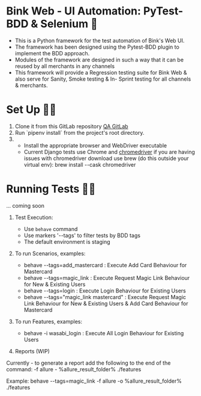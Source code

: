 # Bink Web - UI Automation: PyTest-BDD & Selenium 🚀

- This is a Python framework for the test automation of Bink's Web UI.
- The framework has been designed using the Pytest-BDD plugin to implement the BDD approach.
- Modules of the framework are designed in such a way that it can be reused by all merchants in any channels
- This framework will provide a Regression testing suite for Bink Web & also serve for Sanity, Smoke testing & In- Sprint testing for all channels & merchants.


# Set Up 🏋️‍♀️

1. Clone it from this GitLab repository [QA GitLab](https://git.bink.com/dwilliams/bink-web-automation)
2. Run \`pipenv install\` from the project's root directory.
3. *  Install the appropriate browser and WebDriver executable
    * Current Django tests use Chrome and
     [chromedriver](https://chromedriver.chromium.org/downloads)
      if you are having issues with chromedriver download use brew (do this outside your virtual env): 
      brew install --cask chromedriver
      
      
      

# Running Tests 🏃‍♂️
... coming soon

1. Test Execution:
    - Use `behave` command 
    - Use markers '--tags' to filter tests by BDD tags
    - The default environment is staging
  
2. To run Scenarios, examples:
    - behave --tags=add_mastercard                     : Execute Add Card Behaviour for Mastercard
    - behave --tags=magic_link                         : Execute Request Magic Link Behaviour for New & Existing Users
    - behave --tags=login                              : Execute Login Behaviour for Existing Users
    - behave --tags="magic_link mastercard"            : Execute Request Magic Link Behaviour for New & Existing Users & Add Card Behaviour for Mastercard 


3. To run Features, examples:
    - behave -i wasabi_login                           : Execute All Login Behaviour for Existing Users


4. Reports (WIP)

Currently - to generate a report add the following to the end of the command: -f allure - %allure_result_folder% ./features

Example: behave --tags=magic_link -f allure -o %allure_result_folder% ./features